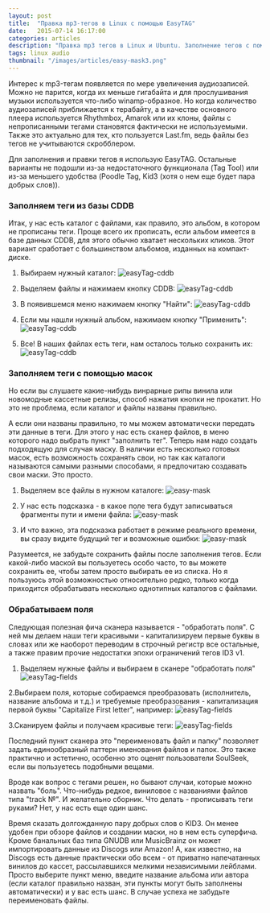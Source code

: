 ```yaml
---
layout: post
title:  "Правка mp3-тегов в Linux с помощью EasyTAG"
date:   2015-07-14 16:17:00
categories: articles
description: "Правка mp3 тегов в Linux и Ubuntu. Заполнение тегов с помощью масок в EasyTag, переименование файлов и обработка полей. Импорт данных из CDDB и Discogs."
tags: linux audio
thumbnail: "/images/articles/easy-mask3.png"
---
```


Интерес к mp3-тегам  появляется по мере увеличения аудиозаписей. Можно не парится, когда их меньше гигабайта и для прослушивания музыки используется что-либо winamp-образное. Но когда количество аудиозаписей приближается к терабайту, а в качестве основного плеера используется Rhythmbox, Amarok или их клоны, файлы с непрописанными тегами становятся фактически не используемыми. Также это актуально для тех, кто пользуется Last.fm, ведь файлы без тегов не учитываются скробблером.

Для заполнения и правки тегов я использую EasyTAG. Остальные варианты не подошли из-за недостаточного функционала (Tag Tool) или из-за меньшего удобства (Poodle Tag, Kid3 (хотя о нем еще будет пара добрых слов)).

### Заполняем теги из базы CDDB

Итак, у нас есть каталог с файлами, как правило, это альбом, в котором не прописаны теги. Проще всего их прописать, если альбом имеется в базе данных CDDB, для этого обычно хватает нескольких кликов. Этот вариант сработает с  большинством альбомов, изданных на компакт-диске.

1. Выбираем нужный каталог:
![easyTag-cddb](/images/articles/easy-cddb.png)

2. Выделяем файлы и нажимаем кнопку CDDB:
![easyTag-cddb](/images/articles/easy-cddb1.png)

3. В появившемся меню нажимаем кнопку "Найти":
![easyTag-cddb](/images/articles/easy-cddb2.png)

4. Если мы нашли нужный альбом, нажимаем кнопку "Применить":
![easyTag-cddb](/images/articles/easy-cddb4.png)

5. Все! В наших файлах есть теги, нам осталось только сохранить их:
![easyTag-cddb](/images/articles/easy-cddb5.png)

### Заполняем теги с помощью масок

Но если вы слушаете какие-нибудь винрарные рипы винила или новомодные кассетные релизы, способ нажатия кнопки не прокатит. Но это не проблема, если каталог и файлы названы правильно.

А если они названы правильно, то мы можем автоматически передать эти данные в теги. Для этого у нас есть сканер файлов, в меню которого надо выбрать пункт "заполнить тег". Теперь нам надо создать подходящую для случая маску. В наличии есть несколько готовых масок, есть возможность сохранять свои, но так как каталоги называются самыми разными способами, я предпочитаю создавать свои маски. Это просто.

1. Выделяем все файлы в нужном каталоге:
![easy-mask](/images/articles/easy-mask.png)

2. У нас есть подсказка -  в какое поле тега будут записываться фрагменты пути и имени файла:
![easy-mask](/images/articles/easy-mask2.png)

3. И что важно, эта подсказка работает в режиме реального времени, вы сразу видите будущий тег и возможные ошибки:
![easy-mask](/images/articles/easy-mask3.png)

Разумеется, не забудьте сохранить файлы после заполнения тегов. Если какой-либо маской вы пользуетесь особо часто, то вы можете сохранить ее, чтобы затем просто выбирать ее из списка. Но я пользуюсь этой возможностью относительно редко, только когда приходится обрабатывать несколько однотипных каталогов с файлами.

### Обрабатываем поля

Следующая полезная фича сканера называется - "обработать поля". С ней мы делаем наши теги красивыми - капитализируем первые буквы в словах или же наоборот переводим в строчный регистр все остальные, а также правим прочие недостатки эпохи ограничений тегов ID3 v1.

1. Выделяем нужные файлы и выбираем в сканере "обработать поля"
![easyTag-fields](/images/articles/easy-fields.png)

2.Выбираем поля, которые собираемся преобразовать (исполнитель, название альбома и т.д.) и требуемые преобразования - капитализация первой буквы "Capitalize First letter", например:
![easyTag-fields](/images/articles/easy-fields1.png)

3.Сканируем файлы и получаем красивые теги:
![easyTag-fields](/images/articles/easy-fields2.png)

Последний пункт сканера это "переименовать файл и папку" позволяет задать единообразный паттерн именования файлов и папок. Это также практично и эстетично, особенно это оценят пользователи SoulSeek, если вы пользуетесь подобными вещами.

Вроде как вопрос с тегами решен, но бывают случаи, которые можно назвать "боль". Что-нибудь редкое, виниловое с названиями файлов типа "track №". И желательно сборник. Что делать - прописывать теги руками? Нет, у нас есть еще один шанс.

Время сказать долгожданную пару добрых слов о KID3. Он менее удобен при обзоре файлов и создании маски, но в нем есть суперфича. Кроме банальных баз типа GNUDB или MusicBrainz он может импортировать данные из Discogs или Amazon! А, как известно, на Discogs есть данные практически обо всем - от приватно напечатанных винилов до кассет, рассылавшихся мелкими независимыми лейблами. Просто выберите пункт меню, введите название альбома или автора (если каталог правильно назван, эти пункты могут быть заполнены автоматически) и у вас есть шанс. В случае успеха не забудьте переименовать файлы.
